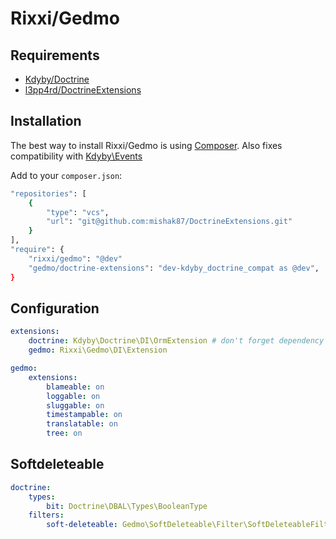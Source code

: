 Rixxi/Gedmo
===


Requirements
---

- [Kdyby/Doctrine](https://github.com/kdyby/doctrine)
- [l3pp4rd/DoctrineExtensions](https://github.com/l3pp4rd/DoctrineExtensions)


Installation
---

The best way to install Rixxi/Gedmo is using [Composer](http://getcomposer.org/).
Also fixes compatibility with [Kdyby\Events](https://github.com/kdyby/events)

Add to your `composer.json`:

```sh
"repositories": [
	{
		"type": "vcs",
		"url": "git@github.com:mishak87/DoctrineExtensions.git"
	}
],
"require": {
    "rixxi/gedmo": "@dev"
	"gedmo/doctrine-extensions": "dev-kdyby_doctrine_compat as @dev",
}
```


Configuration
---

```yml
extensions:
	doctrine: Kdyby\Doctrine\DI\OrmExtension # don't forget dependency
	gedmo: Rixxi\Gedmo\DI\Extension

gedmo:
	extensions:
		blameable: on
		loggable: on
		sluggable: on
		timestampable: on
		translatable: on
		tree: on
```


Softdeleteable
---

```yml
doctrine:
	types:
		bit: Doctrine\DBAL\Types\BooleanType
	filters:
		soft-deleteable: Gedmo\SoftDeleteable\Filter\SoftDeleteableFilter
```
